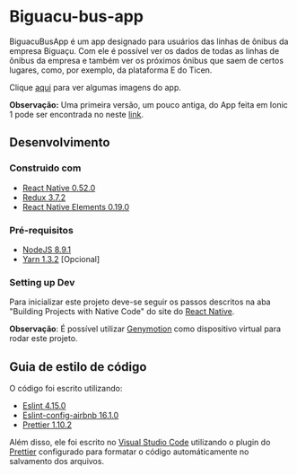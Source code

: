 # Biguacu-bus-app

BiguacuBusApp é um app designado para usuários das linhas de ônibus da empresa Biguaçu. Com ele é possível ver os dados de todas as linhas de ônibus da empresa e também ver os próximos ônibus que saem de certos lugares, como, por exemplo, da plataforma E do Ticen.

Clique [aqui](https://imgur.com/a/5cZVU) para ver algumas imagens do app.

**Observação:** Uma primeira versão, um pouco antiga, do App feita em Ionic 1 pode ser encontrada no neste [link](https://github.com/nogenem/Ionic-Projects/tree/master/busApp).

## Desenvolvimento

### Construido com

* [React Native 0.52.0](https://facebook.github.io/react-native/)
* [Redux 3.7.2](https://www.npmjs.com/package/redux)
* [React Native Elements 0.19.0](https://github.com/react-native-training/react-native-elements)

### Pré-requisitos

* [NodeJS 8.9.1](https://nodejs.org/en/)
* [Yarn 1.3.2](https://yarnpkg.com/pt-BR/) [Opcional]

### Setting up Dev

Para inicializar este projeto deve-se seguir os passos descritos na aba "Building Projects with Native Code" do site do [React Native](https://facebook.github.io/react-native/docs/getting-started.html).

**Observação**: É possível utilizar [Genymotion](https://www.genymotion.com/) como dispositivo virtual para rodar este projeto.

## Guia de estilo de código

O código foi escrito utilizando:
* [Eslint 4.15.0](https://www.npmjs.com/package/eslint)
* [Eslint-config-airbnb 16.1.0](https://www.npmjs.com/package/eslint-config-airbnb)
* [Prettier 1.10.2](https://www.npmjs.com/package/prettier)

Além disso, ele foi escrito no [Visual Studio Code](https://code.visualstudio.com/) utilizando o plugin do [Prettier](https://marketplace.visualstudio.com/items?itemName=esbenp.prettier-vscode) configurado para formatar o código automáticamente no salvamento dos arquivos.

